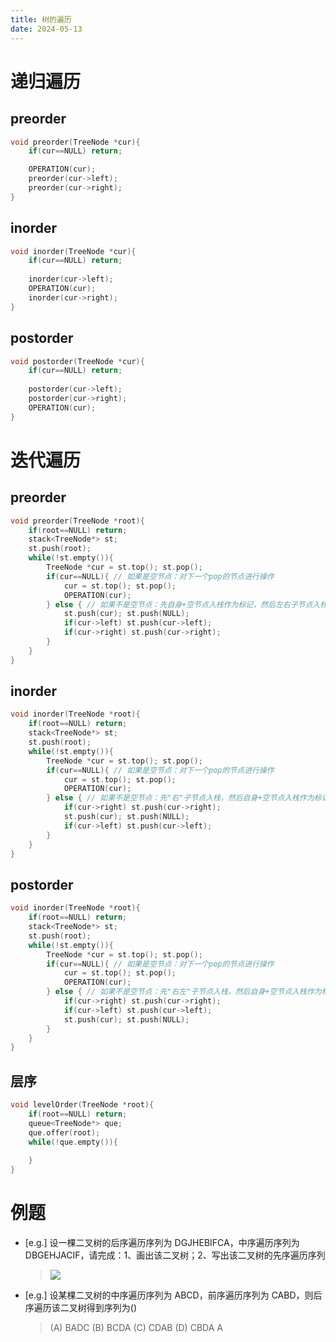 ```yaml
---
title: 树的遍历
date: 2024-05-13
---
```


# 递归遍历
## preorder
```cpp
void preorder(TreeNode *cur){
    if(cur==NULL) return;

    OPERATION(cur);
    preorder(cur->left);
    preorder(cur->right);
}
```
<!-- more -->

## inorder
```cpp
void inorder(TreeNode *cur){
    if(cur==NULL) return;
    
    inorder(cur->left);
    OPERATION(cur);
    inorder(cur->right);
}
```

## postorder
```cpp
void postorder(TreeNode *cur){
    if(cur==NULL) return;
    
    postorder(cur->left);
    postorder(cur->right);
    OPERATION(cur);
}
```

# 迭代遍历
## preorder
```cpp
void preorder(TreeNode *root){
    if(root==NULL) return;
    stack<TreeNode*> st;
    st.push(root);
    while(!st.empty()){
        TreeNode *cur = st.top(); st.pop();
        if(cur==NULL){ // 如果是空节点：对下一个pop的节点进行操作
            cur = st.top(); st.pop();
            OPERATION(cur);
        } else { // 如果不是空节点：先自身+空节点入栈作为标记，然后左右子节点入栈
            st.push(cur); st.push(NULL);
            if(cur->left) st.push(cur->left);
            if(cur->right) st.push(cur->right);
        }
    }
}
```

## inorder
```cpp
void inorder(TreeNode *root){
    if(root==NULL) return;
    stack<TreeNode*> st;
    st.push(root);
    while(!st.empty()){
        TreeNode *cur = st.top(); st.pop();
        if(cur==NULL){ // 如果是空节点：对下一个pop的节点进行操作
            cur = st.top(); st.pop();
            OPERATION(cur);
        } else { // 如果不是空节点：先"右"子节点入栈，然后自身+空节点入栈作为标记，最后"左"子节点入栈
            if(cur->right) st.push(cur->right);
            st.push(cur); st.push(NULL);
            if(cur->left) st.push(cur->left);
        }
    }
}
```

## postorder
```cpp
void inorder(TreeNode *root){
    if(root==NULL) return;
    stack<TreeNode*> st;
    st.push(root);
    while(!st.empty()){
        TreeNode *cur = st.top(); st.pop();
        if(cur==NULL){ // 如果是空节点：对下一个pop的节点进行操作
            cur = st.top(); st.pop();
            OPERATION(cur);
        } else { // 如果不是空节点：先"右左"子节点入栈，然后自身+空节点入栈作为标记
            if(cur->right) st.push(cur->right);
            if(cur->left) st.push(cur->left);
            st.push(cur); st.push(NULL);
        }
    }
}
```

## 层序
```cpp
void levelOrder(TreeNode *root){
    if(root==NULL) return;
    queue<TreeNode*> que;
    que.offer(root);
    while(!que.empty()){
        
    }
}
```

# 例题
- [e.g.] 设一棵二叉树的后序遍历序列为 DGJHEBIFCA，中序遍历序列为 DBGEHJACIF，请完成：1、画出该二叉树；2、写出该二叉树的先序遍历序列
    > <img src="/img/tree.png">

- [e.g.] 设某棵二叉树的中序遍历序列为 ABCD，前序遍历序列为 CABD，则后序遍历该二叉树得到序列为()
    > (A) BADC (B) BCDA (C) CDAB (D) CBDA
    > A